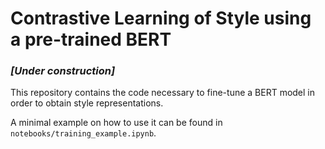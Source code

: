 # Contrastive Learning of Style using a pre-trained BERT

### ***[Under construction]***

This repository contains the code necessary to fine-tune a BERT model in order to obtain style representations. 

A minimal example on how to use it can be found in `notebooks/training_example.ipynb`.